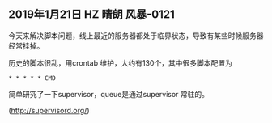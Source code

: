 ## 2019年1月21日 HZ 晴朗  风暴-0121

今天来解决脚本问题，线上最近的服务器都处于临界状态，导致有某些时候服务器经常挂掉。

历史的脚本很乱，用crontab 维护，大约有130个，其中很多脚本配置为
```
* * * * * CMD
```

简单研究了一下supervisor，queue是通过supervisor 常驻的。  

(http://supervisord.org/)


